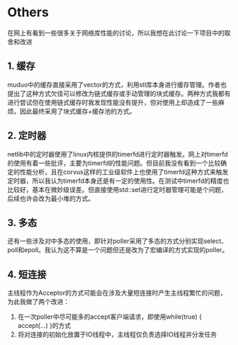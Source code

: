 # Others
在网上有看到一些很多关于网络库性能的讨论，所以我想在此讨论一下项目中的取舍和改进   
## 1. 缓存
muduo中的缓存直接采用了vector<char>的方式，利用stl库本身进行缓存管理。作者也提出了这种方式欠佳可以修改为链式缓存或手动管理的块式缓存。两种方式我都有进行尝试但在使用链式缓存时我发现性能没有提升，但对使用上却造成了一些麻烦。因此最终采用了块式缓存+缓存池的方式。
## 2. 定时器
netlib中的定时器使用了linux内核提供的timerfd进行定时器触发。网上对timerfd的使用有着一些批评，主要为timerfd的性能问题。但目前我没有看到一个比较确定的性能分析，且在corvus这样的工业级软件上也使用了timerfd这种方式来触发定时器，所以我认为timerfd本身还是有一定的使用性。在测试中timerfd的精度也比较好，基本在微妙级误差。但直接使用std::set进行定时器管理可能是个问题，后续也许会改为最小堆的方式。
## 3. 多态
还有一些涉及对中多态的使用，即针对poller采用了多态的方式分别实现select、poll和epoll。我认为这不算是一个问题但还是改为了宏编译的方式实现的poller。
## 4. 短连接
主线程作为Acceptor的方式可能会在涉及大量短连接时产生主线程繁忙的问题，为此我做了两个改进：
1. 在一次poller中尽可能多的accept客户端请求，即使用while(true) { accept(...) }的方式
2. 将对连接的初始化放置于IO线程中，主线程仅负责选择IO线程并分发任务